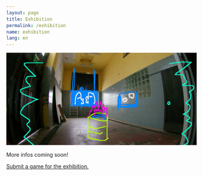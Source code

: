```yaml
---
layout: page
title: Exhibition
permalink: /exhibition
name: exhibition
lang: en
---
```


![](/assets/img/twid3.jpg)

More infos coming soon!

[Submit a game for the exhibition.](/submit-game)